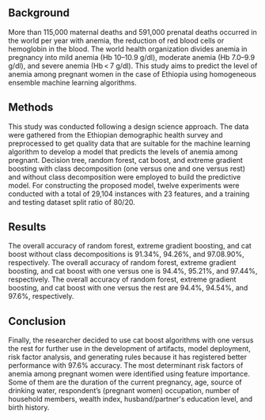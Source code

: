
## Background
More than 115,000 maternal deaths and 591,000 prenatal deaths occurred in the world per year with anemia, the reduction of red blood cells or hemoglobin in the blood. The world health organization divides anemia in pregnancy into mild anemia (Hb 10–10.9 g/dl), moderate anemia (Hb 7.0–9.9 g/dl), and severe anemia (Hb < 7 g/dl). This study aims to predict the level of anemia among pregnant women in the case of Ethiopia using homogeneous ensemble machine learning algorithms.

## Methods
This study was conducted following a design science approach. The data were gathered from the Ethiopian demographic health survey and preprocessed to get quality data that are suitable for the machine learning algorithm to develop a model that predicts the levels of anemia among pregnant. Decision tree, random forest, cat boost, and extreme gradient boosting with class decomposition (one versus one and one versus rest) and without class decomposition were employed to build the predictive model. For constructing the proposed model, twelve experiments were conducted with a total of 29,104 instances with 23 features, and a training and testing dataset split ratio of 80/20.

## Results
The overall accuracy of random forest, extreme gradient boosting, and cat boost without class decompositions is 91.34%, 94.26%, and 97.08.90%, respectively. The overall accuracy of random forest, extreme gradient boosting, and cat boost with one versus one is 94.4%, 95.21%, and 97.44%, respectively. The overall accuracy of random forest, extreme gradient boosting, and cat boost with one versus the rest are 94.4%, 94.54%, and 97.6%, respectively.

## Conclusion
Finally, the researcher decided to use cat boost algorithms with one versus the rest for further use in the development of artifacts, model deployment, risk factor analysis, and generating rules because it has registered better performance with 97.6% accuracy. The most determinant risk factors of anemia among pregnant women were identified using feature importance. Some of them are the duration of the current pregnancy, age, source of drinking water, respondent’s (pregnant women) occupation, number of household members, wealth index, husband/partner's education level, and birth history.
